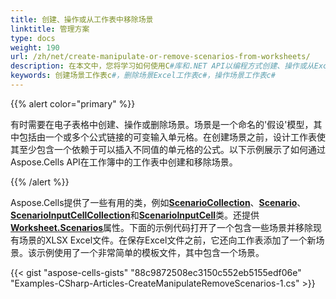 ```yaml
---
title: 创建、操作或从工作表中移除场景
linktitle: 管理方案
type: docs
weight: 190
url: /zh/net/create-manipulate-or-remove-scenarios-from-worksheets/
description: 在本文中，您将学习如何使用C#库和.NET API以编程方式创建、操作或从Excel工作表中删除场景
keywords: 创建场景工作表c#，删除场景Excel工作表c#，操作场景工作表c#
---
```


{{% alert color="primary" %}}

 有时需要在电子表格中创建、操作或删除场景。场景是一个命名的'假设'模型，其中包括由一个或多个公式链接的可变输入单元格。在创建场景之前，设计工作表使其至少包含一个依赖于可以插入不同值的单元格的公式。以下示例展示了如何通过Aspose.Cells API在工作簿中的工作表中创建和移除场景。

{{% /alert %}}

Aspose.Cells提供了一些有用的类，例如[**ScenarioCollection**](https://reference.aspose.com/cells/net/aspose.cells/scenariocollection)、[**Scenario**](https://reference.aspose.com/cells/net/aspose.cells/scenario)、[**ScenarioInputCellCollection**](https://reference.aspose.com/cells/net/aspose.cells/scenarioinputcellcollection)和[**ScenarioInputCell**](https://reference.aspose.com/cells/net/aspose.cells/scenarioinputcell)类。还提供[**Worksheet.Scenarios**](https://reference.aspose.com/cells/net/aspose.cells/worksheet/properties/scenarios)属性。下面的示例代码打开了一个包含一些场景并移除现有场景的XLSX Excel文件。在保存Excel文件之前，它还向工作表添加了一个新场景。该示例使用了一个非常简单的模板文件，其中包含一个场景。

{{< gist "aspose-cells-gists" "88c9872508ec3150c552eb5155edf06e" "Examples-CSharp-Articles-CreateManipulateRemoveScenarios-1.cs" >}}
